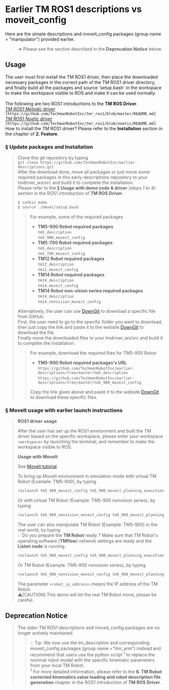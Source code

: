 # __Earlier TM ROS1 descriptions vs moveit_config__

Here are the simple descriptions and moveit_config packages (group name = "manipulator") provided earlier.<br/>
> &rArr; Please see the section described in the __Deprecation Notice__ below.<br/>

## __Usage__
The user must first install the TM ROS1 driver, then place the downloaded necessary packages in the correct path of the TM ROS1 driver directory, and finally build all the packages and source 'setup.bash' in the workspace to make the workspace visible to ROS and make it can be used normally.<br/>
<br/>
The following are two ROS1 introductions to the __TM ROS Driver__.<br/>
[_TM ROS1 Melodic driver_](https://github.com/TechmanRobotInc/tmr_ros1/) ``[https://github.com/TechmanRobotInc/tmr_ros1/blob/master/README.md] ``<br/>
[_TM ROS1 Noetic driver_](https://github.com/TechmanRobotInc/tmr_ros1/tree/noetic) ``[https://github.com/TechmanRobotInc/tmr_ros1/blob/noetic/README.md] ``<br/>
How to install the TM ROS1 driver? Please refer to the __Installation__ section in the chapter of __2. Feature__.<br/>

### &sect; Update packages and Installation
> Clone this git repository by typing<br/>
> ``git clone https://github.com/TechmanRobotInc/earlier-descriptions.git``<br/>
> After the download done, move all packages or just move some required packages in this early-descriptions repository to your tmdriver_ws/src and build it to complete the installation.<br/>
> Please refer to the __&sect; Usage with demo code & driver__ _(steps 1 to 4)_ section in the ROS1 introduction of __TM ROS Driver__.
> ```bash
> $ catkin_make
> $ source ./devel/setup.bash
> ```
>> For example, some of the required packages<br/>
>> * __TM5-900 Robot required packages__<br/>
``tm5_description``<br/>
``tm5_900_moveit_config``<br/>
>> * __TM5-700 Robot required packages__<br/>
``tm5_description``<br/>
``tm5_700_moveit_config``<br/>
>> * __TM12 Robot required packages__<br/>
``tm12_description``<br/>
``tm12_moveit_config``<br/>
>> * __TM14 Robot required packages__<br/>
``tm14_description``<br/>
``tm14_moveit_config``<br/>
>> * __TM14 Robot non-vision series required packages__<br/>
``tm14_description``<br/>
``tm14_nonvision_moveit_config``<br/>
>
> Alternatively, the user can use [DownGit](https://downgit.github.io/#/home) to download a specific file from GitHub.<br/>
> First, the user need to go to the specific folder you want to download, then just copy the link and paste it to the website [DownGit](https://downgit.github.io/#/home) to download the file.<br/>
> Finally move the downloaded files to your tmdriver_ws/src and build it to complete the installation.<br/>
>> For example, download the required files for TM5-900 Robot<br/>
>> * __TM5-900 Robot required packages's URL__<br/>
``https://github.com/TechmanRobotInc/earlier-descriptions/tree/master/tm5_description``<br/>
``https://github.com/TechmanRobotInc/earlier-descriptions/tree/master/tm5_900_moveit_config``<br/>
>>
>> Copy the link given above and paste it to the website [DownGit](https://downgit.github.io/#/home) to download these specific files.<br/>
> 
### &sect; MoveIt usage with earlier launch instructions
> __ROS1 driver usage__
> 
> After the user has set up the ROS1 environment and built the TM driver based on the specific workspace, please enter your workspace `<workspace>` by launching the terminal, and remember to make the workspace visible to ROS.
>
> __Usage with MoveIt__ 
>
> See [Moveit tutorial](http://docs.ros.org/en/melodic/api/moveit_tutorials/html/doc/getting_started/getting_started.html).<br/>
>
> To bring up MoveIt environment in simulation mode with virtual TM Robot (Example: TM5-900), by typing
>
>
> ```bash
> roslaunch tm5_900_moveit_config tm5_900_moveit_planning_execution.launch sim:=True
> ```
>
> Or with virtual TM Robot (Example: TM5-900 nonvision series), by typing
>
>
> ```bash
> roslaunch tm5_900_nonvision_moveit_config tm5_900_moveit_planning_execution.launch sim:=True
> ```
>
> The user can also manipulate TM Robot (Example: TM5-900) in the real world, by typing<br/>
> :bulb: Do you prepare the __TM Robot__ ready ? Make sure that TM Robot's operating software (__TMflow__) network settings are ready and the __Listen node__ is running.  
>
> ```bash
> roslaunch tm5_900_moveit_config tm5_900_moveit_planning_execution.launch sim:=False robot_ip:=<robot_ip_address>
> ```
>
> Or TM Robot (Example: TM5-900 nonvision series), by typing
>
> ```bash
> roslaunch tm5_900_nonvision_moveit_config tm5_900_moveit_planning_execution.launch sim:=False robot_ip:=<robot_ip_address>
> ```
>
> The parameter `<robot_ip_address>` means the IP address of the TM Robot.<br/>
>:warning:[CAUTION] This demo will let the real TM Robot move, please be careful.<br/>

## __Deprecation Notice__
> The older TM ROS1 descriptions and moveit_config packages are no longer actively maintained.
>> :bulb: Tip: We now use the tm_description and corresponding moveit_config packages (group name ="tmr_arm") instead and recommend that users use the python script <sup>1</sup> to replace the nominal robot model with the specific kinematic parameters from your local TM Robot.<br/>
> <sup>1</sup> For more detailed information, please refer to the __6. TM Robot corrected kinematics value loading and robot description file generation__ chapter in the ROS1 introduction of __TM ROS Driver__.
